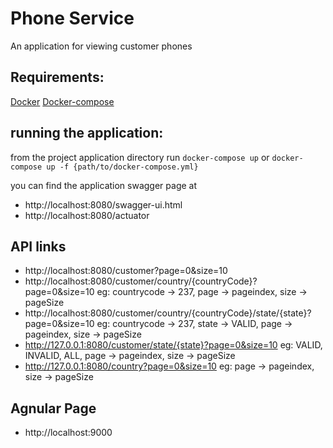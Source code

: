# Phone Service
An application for viewing customer phones

## Requirements:
[Docker](https://docs.docker.com/install/)
[Docker-compose](https://docs.docker.com/compose/install/)

## running the application:
from the project application directory run
`docker-compose up`
or
`docker-compose up -f {path/to/docker-compose.yml}`

you can find the application swagger page at

- http://localhost:8080/swagger-ui.html
- http://localhost:8080/actuator

## API links
- http://localhost:8080/customer?page=0&size=10
- http://localhost:8080/customer/country/{countryCode}?page=0&size=10 eg: countrycode -> 237, page -> pageindex, size -> pageSize
- http://localhost:8080/customer/country/{countryCode}/state/{state}?page=0&size=10 eg: countrycode -> 237, state -> VALID, page -> pageindex, size -> pageSize
- http://127.0.0.1:8080/customer/state/{state}?page=0&size=10  eg: VALID, INVALID, ALL, page -> pageindex, size -> pageSize
- http://127.0.0.1:8080/country?page=0&size=10 eg: page -> pageindex, size -> pageSize

## Agnular Page
- http://localhost:9000
